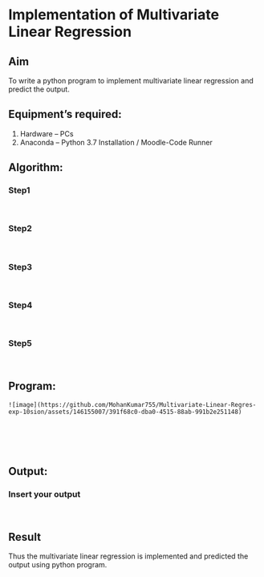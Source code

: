 # Implementation of Multivariate Linear Regression
## Aim
To write a python program to implement multivariate linear regression and predict the output.
## Equipment’s required:
1.	Hardware – PCs
2.	Anaconda – Python 3.7 Installation / Moodle-Code Runner
## Algorithm:
### Step1
<br>

### Step2
<br>

### Step3
<br>

### Step4
<br>

### Step5
<br>

## Program:
```
![image](https://github.com/MohanKumar755/Multivariate-Linear-Regres-exp-10sion/assets/146155007/391f68c0-dba0-4515-88ab-991b2e251148)






```
## Output:

### Insert your output

<br>

## Result
Thus the multivariate linear regression is implemented and predicted the output using python program.
